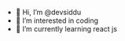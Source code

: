 - 👋 Hi, I’m @devsiddu
- 👀 I’m interested in coding
- 🌱 I’m currently learning react js

<!---
devsiddu/devsiddu is a ✨ special ✨ repository because its `README.md` (this file) appears on your GitHub profile.
You can click the Preview link to take a look at your changes.
--->
